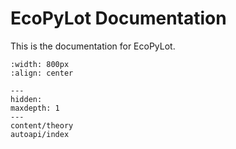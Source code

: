 # EcoPyLot Documentation

This is the documentation for EcoPyLot.

```{image} ./_static/images/airplane.jpg
:width: 800px
:align: center
```

```{toctree}
---
hidden:
maxdepth: 1
---
content/theory
autoapi/index
```

